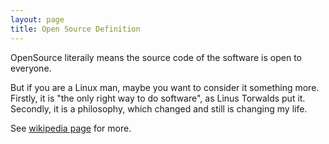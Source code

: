 ```yaml
---
layout: page
title: Open Source Definition
---
```



OpenSource literaily means the source code of the software is open to everyone. 

But if you are a Linux man, maybe you want to consider it something more. 
Firstly, it is "the only right way to do software", as Linus Torwalds put it.
Secondly, it is a philosophy, which changed and still is changing my life. 

See [wikipedia page](http://en.wikipedia.org/wiki/Open_source) for more.
